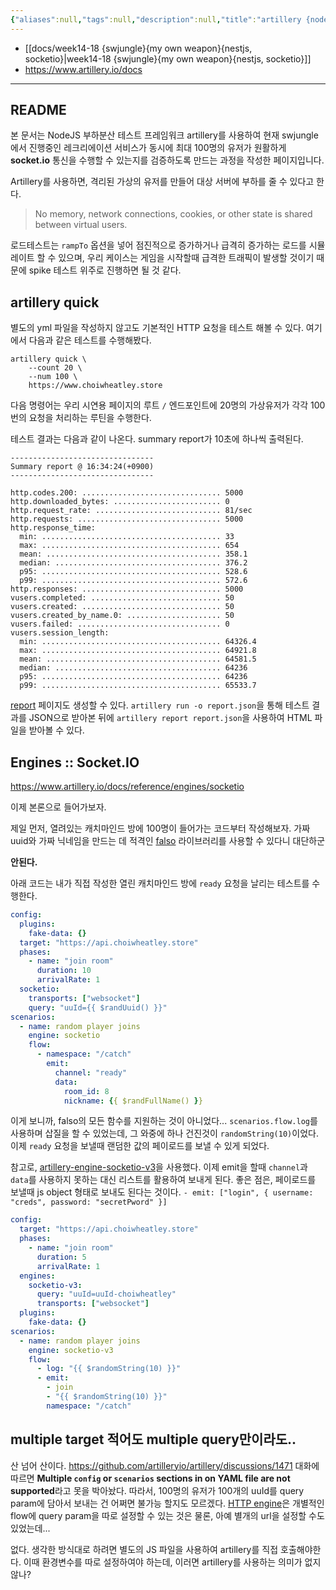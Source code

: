 ```yaml
---
{"aliases":null,"tags":null,"description":null,"title":"artillery {nodejs}","created":"2023-12-03T15:16:02","updated":"2023-12-04T01:54:29","dg-publish":true,"permalink":"/docs/artillery {nodejs}/","dgPassFrontmatter":true}
---
```


- [[docs/week14-18 {swjungle}{my own weapon}{nestjs, socketio}\|week14-18 {swjungle}{my own weapon}{nestjs, socketio}]]
- <https://www.artillery.io/docs>
___

## README

본 문서는 NodeJS 부하분산 테스트 프레임워크 artillery를 사용하여 현재 swjungle에서 진행중인 레크리에이션 서비스가 동시에 최대 100명의 유저가 원활하게 **socket.io** 통신을 수행할 수 있는지를 검증하도록 만드는 과정을 작성한 페이지입니다.

Artillery를 사용하면, 격리된 가상의 유저를 만들어 대상 서버에 부하를 줄 수 있다고 한다.

> No memory, network connections, cookies, or other state is shared between virtual users.

로드테스트는 `rampTo` 옵션을 넣어 점진적으로 증가하거나 급격히 증가하는 로드를 시뮬레이트 할 수 있으며, 우리 케이스는 게임을 시작할때 급격한 트래픽이 발생할 것이기 때문에 spike 테스트 위주로 진행하면 될 것 같다.

## artillery quick

별도의 yml 파일을 작성하지 않고도 기본적인 HTTP 요청을 테스트 해볼 수 있다. 여기에서 다음과 같은 테스트를 수행해봤다.

```
artillery quick \
	--count 20 \
	--num 100 \
	https://www.choiwheatley.store
```

다음 명령어는 우리 시연용 페이지의 루트 `/` 엔드포인트에 20명의 가상유저가 각각 100번의 요청을 처리하는 루틴을 수행한다.

테스트 결과는 다음과 같이 나온다. summary report가 10초에 하나씩 출력된다.

```
--------------------------------
Summary report @ 16:34:24(+0900)
--------------------------------

http.codes.200: ............................... 5000
http.downloaded_bytes: ........................ 0
http.request_rate: ............................ 81/sec
http.requests: ................................ 5000
http.response_time:
  min: ........................................ 33
  max: ........................................ 654
  mean: ....................................... 358.1
  median: ..................................... 376.2
  p95: ........................................ 528.6
  p99: ........................................ 572.6
http.responses: ............................... 5000
vusers.completed: ............................. 50
vusers.created: ............................... 50
vusers.created_by_name.0: ..................... 50
vusers.failed: ................................ 0
vusers.session_length:
  min: ........................................ 64326.4
  max: ........................................ 64921.8
  mean: ....................................... 64581.5
  median: ..................................... 64236
  p95: ........................................ 64236
  p99: ........................................ 65533.7
```

[report](https://www.artillery.io/docs/reference/cli/report) 페이지도 생성할 수 있다. `artillery run -o report.json`을 통해 테스트 결과를 JSON으로 받아본 뒤에 `artillery report report.json`을 사용하여 HTML 파일을 받아볼 수 있다.

## Engines :: Socket.IO

<https://www.artillery.io/docs/reference/engines/socketio>

이제 본론으로 들어가보자.

제일 먼저, 열려있는 캐치마인드 방에 100명이 들어가는 코드부터 작성해보자. 가짜 uuid와 가짜 닉네임을 만드는 데 적격인 [falso](https://ngneat.github.io/falso/docs/getting-started) 라이브러리를 사용할 수 있다니 대단하군

**안된다.**

아래 코드는 내가 직접 작성한 열린 캐치마인드 방에 `ready` 요청을 날리는 테스트를 수행한다.

```yml
config:
  plugins:
    fake-data: {}
  target: "https://api.choiwheatley.store"
  phases:
    - name: "join room"
      duration: 10
      arrivalRate: 1
  socketio:
    transports: ["websocket"]
    query: "uuId={{ $randUuid() }}"
scenarios:
  - name: random player joins
    engine: socketio
    flow:
      - namespace: "/catch"
        emit:
          channel: "ready"
          data: 
            room_id: 8
            nickname: {{ $randFullName() }}
```

이게 보니까, falso의 모든 함수를 지원하는 것이 아니었다... `scenarios.flow.log`를 사용하며 삽질을 할 수 있었는데, 그 와중에 하나 건진것이 `randomString(10)`이었다. 이제 `ready` 요청을 보낼때 랜덤한 값의 페이로드를 보낼 수 있게 되었다.

참고로, [artillery-engine-socketio-v3](https://www.npmjs.com/package/artillery-engine-socketio-v3/v/1.1.3)을 사용했다. 이제 emit을 할때 `channel`과 `data`를 사용하지 못하는 대신 리스트를 활용하여 보내게 된다. 좋은 점은, 페이로드를 보낼때 js object 형태로 보내도 된다는 것이다.  `- emit: ["login", { username: "creds", password: "secretPword" }]`

```yaml
config:
  target: "https://api.choiwheatley.store"
  phases:
    - name: "join room"
      duration: 5
      arrivalRate: 1
  engines:
    socketio-v3:
      query: "uuId=uuId-choiwheatley"
      transports: ["websocket"]
  plugins:
    fake-data: {}
scenarios:
  - name: random player joins
    engine: socketio-v3
    flow:
      - log: "{{ $randomString(10) }}"
      - emit: 
        - join
        - "{{ $randomString(10) }}"
        namespace: "/catch"
```

## multiple target 적어도 multiple query만이라도..

산 넘어 산이다. <https://github.com/artilleryio/artillery/discussions/1471> 대화에 따르면 **Multiple `config` or `scenarios` sections in on YAML file are not supported**라고 못을 박아놨다. 따라서, 100명의 유저가 100개의 uuId를 query param에 담아서 보내는 건 어쩌면 불가능 할지도 모르겠다. [HTTP engine](https://www.artillery.io/docs/reference/engines/http)은 개별적인 flow에 query param을 따로 설정할 수 있는 것은 물론, 아예 별개의 url을 설정할 수도 있었는데...

없다. 생각한 방식대로 하려면 별도의 JS 파일을 사용하여 artillery를 직접 호출해야한다. 이때 환경변수를 따로 설정하여야 하는데, 이러면 artillery를 사용하는 의미가 없지않나?
